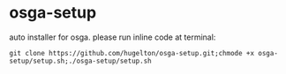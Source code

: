 # osga-setup

auto installer for osga.
please run inline code at terminal:
```
git clone https://github.com/hugelton/osga-setup.git;chmode +x osga-setup/setup.sh;./osga-setup/setup.sh
```
